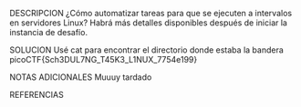 DESCRIPCION
¿Cómo automatizar tareas para que se ejecuten a intervalos en servidores Linux?
Habrá más detalles disponibles después de iniciar la instancia de desafío.

SOLUCION
Usé cat para encontrar el directorio donde estaba la bandera
picoCTF{Sch3DUL7NG_T45K3_L1NUX_7754e199}

NOTAS ADICIONALES
Muuuy tardado

REFERENCIAS